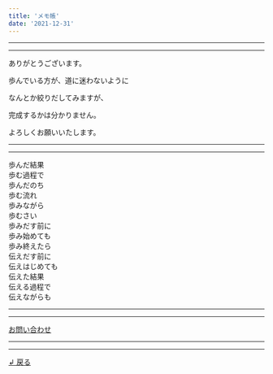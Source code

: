 ```yaml
---
title: 'メモ帳'
date: '2021-12-31'
---
```

***
***
ありがとうございます。

歩んでいる方が、道に迷わないように

なんとか絞りだしてみますが、

完成するかは分かりません。

よろしくお願いいたします。
***
***
歩んだ結果  
歩む過程で  
歩んだのち  
歩む流れ  
歩みながら  
歩むさい  
歩みだす前に  
歩み始めても  
歩み終えたら  
伝えだす前に  
伝えはじめても  
伝えた結果  
伝える過程で  
伝えながらも  
***
***
[お問い合わせ](https://thebase.in/inquiry/01234567890)
***
***
[ ↲ 戻る ](https://01234567890.thebase.in/about)
